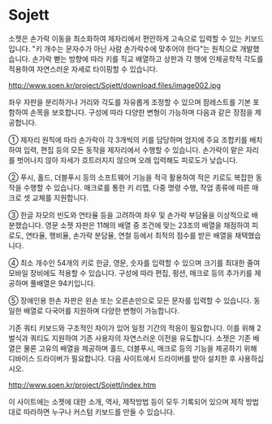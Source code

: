 # Sojett

소젯은 손가락 이동을 최소화하여 제자리에서 편안하게 고속으로 입력할 수 있는 키보드입니다. "키 개수는 문자수가 아닌 사람 손가락수에 맞추어야 한다"는 원칙으로 개발했습니다. 손가락 뻗는 방향에 따라 키를 직교 배열하고 상판과 각 행에 인체공학적 각도를 적용하여 자연스러운 자세로 타이핑할 수 있습니다.

http://www.soen.kr/project/Sojett/download.files/image002.jpg

좌우 자판을 분리하거나 거리와 각도를 자유롭게 조정할 수 있으며 팜레스트를 기본 포함하여 손목을 보호합니다. 구성에 따라 다양한 변형이 가능하며 다음과 같은 장점을 제공합니다.

 

① 제자리 원칙에 따라 손가락이 각 3개씩의 키를 담당하며 엄지에 주요 조합키를 배치하여 입력, 편집 등의 모든 동작을 제자리에서 수행할 수 있습니다. 손가락이 맡은 자리를 벗어나지 않아 자세가 흐트러지지 않으며 오래 입력해도 피로도가 낮습니다.

② 푸시, 홀드, 더블푸시 등의 소프트웨어 기능을 적극 활용하여 적은 키로도 복잡한 동작을 수행할 수 있습니다. 매크로를 통한 키 리맵, 다중 명령 수행, 작업 종류에 따른 매크로 셋 교체를 지원합니다.

③ 한글 자모의 빈도와 연타율 등을 고려하여 좌우 및 손가락 부담율을 이상적으로 배분했습니다. 영문 소젯 자판은 11해의 배열 중 조건에 맞는 23조의 배열을 채점하여 피로도, 연타율, 행비율, 손가락 분담율, 연철 등에서 최적의 점수를 받은 배열을 채택했습니다.

④ 최소 개수인 54개의 키로 한글, 영문, 숫자를 입력할 수 있으며 크기를 최대한 줄여 모바일 장비에도 적용할 수 있습니다. 구성에 따라 편집, 펑션, 매크로 등의 추가키를 제공하며 풀배열은 94키입니다.

⑤ 장애인용 한손 자판은 왼손 또는 오른손만으로 모든 문자를 입력할 수 있습니다. 동일한 배열로 다국어를 지원하며 다양한 변형이 가능합니다.

 

기존 쿼티 키보드와 구조적인 차이가 있어 일정 기간의 적응이 필요합니다. 이를 위해 2벌식과 쿼티도 지원하여 기존 사용자의 자연스러운 이전을 유도합니다.
소젯은 기존 배열은 물론 고유의 배열을 제공하며 홀드, 더블푸시, 매크로 등의 기능을 제공하기 위해 디바이스 드라이버가 필요합니다. 다음 사이트에서 드라이버를 받아 설치한 후 사용하십시오.

http://www.soen.kr/project/Sojett/index.htm

이 사이트에는 소젯에 대한 소개, 역사, 제작방법 등이 모두 기록되어 있으며 제작 방법대로 따라하면 누구나 커스텀 키보드를 만들 수 있습니다.
